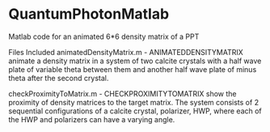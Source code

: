 # QuantumPhotonMatlab
Matlab code for an animated 6*6 density matrix of a PPT

Files Included
animatedDensityMatrix.m - ANIMATEDDENSITYMATRIX animate a density matrix in a system of two 
calcite crystals with a half wave plate of variable theta between 
them and another half wave plate of minus theta after the second crystal.

checkProximityToMatrix.m - CHECKPROXIMITYTOMATRIX show the proximity of density matrices to the
target matrix. The system consists of 2 sequential configurations of a
calcite crystal, polarizer, HWP, where each of the HWP and polarizers can
have a varying angle.
